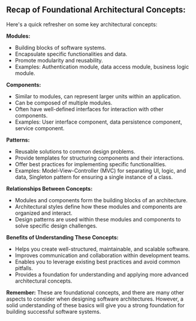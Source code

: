 
## Recap of Foundational Architectural Concepts:

Here's a quick refresher on some key architectural concepts:

**Modules:**

- Building blocks of software systems.
- Encapsulate specific functionalities and data.
- Promote modularity and reusability.
- Examples: Authentication module, data access module, business logic module.

**Components:**

- Similar to modules, can represent larger units within an application.
- Can be composed of multiple modules.
- Often have well-defined interfaces for interaction with other components.
- Examples: User interface component, data persistence component, service component.

**Patterns:**

- Reusable solutions to common design problems.
- Provide templates for structuring components and their interactions.
- Offer best practices for implementing specific functionalities.
- Examples: Model-View-Controller (MVC) for separating UI, logic, and data, Singleton pattern for ensuring a single instance of a class.

**Relationships Between Concepts:**

- Modules and components form the building blocks of an architecture.
- Architectural styles define how these modules and components are organized and interact.
- Design patterns are used within these modules and components to solve specific design challenges.

**Benefits of Understanding These Concepts:**

- Helps you create well-structured, maintainable, and scalable software.
- Improves communication and collaboration within development teams.
- Enables you to leverage existing best practices and avoid common pitfalls.
- Provides a foundation for understanding and applying more advanced architectural concepts.

**Remember:** These are foundational concepts, and there are many other aspects to consider when designing software architectures. However, a solid understanding of these basics will give you a strong foundation for building successful software systems.